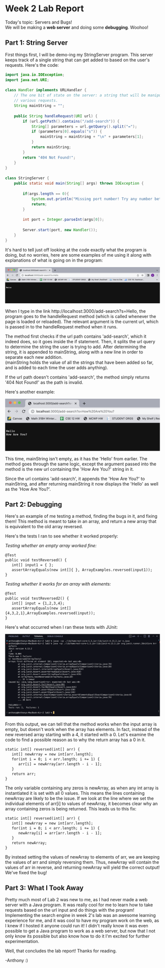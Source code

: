 # Week 2 Lab Report
Today's topic: Servers and Bugs!   
We will be making a **web server** and doing some **debugging**. Woohoo! 
   
## **Part 1: String Server**
First things first, I will be demo-ing my StringServer program. This server keeps track of a single string that can get added to based on the user's requests. Here's the code:    

~~~java
import java.io.IOException;
import java.net.URI;

class Handler implements URLHandler {
    // The one bit of state on the server: a string that will be manipulated by
    // various requests.
    String mainString = "";

    public String handleRequest(URI url) {
        if (url.getPath().contains("/add-search")) {
            String[] parameters = url.getQuery().split("=");
            if (parameters[0].equals("s")) {
                mainString = mainString + "\n" + parameters[1]; 
            }
            return mainString;
        }
        return "404 Not Found!";
    }
}

class StringServer {
    public static void main(String[] args) throws IOException {

        if(args.length == 0){
            System.out.println("Missing port number! Try any number between 1024 to 49151");
            return;
        }

        int port = Integer.parseInt(args[0]);

        Server.start(port, new Handler());
    }
}

~~~
    
It's hard to tell just off looking at the code exactly what the program is doing, but no worries, here are some examples of me using it along with explanations of what is going on in the program: 
    
![add-Hello](add-search-hello.png)
    
When I type in the link http://localhost:3000/add-search?s=Hello, the program goes to the handleRequest method (which is called whenever the page is loaded or reloaded). The relevant argument is the current url, which is passed in to the handleRequest method when it runs.   

The method first checks if the url path contains 'add-search', which it indeed does, so it goes inside the if statement. Then, it splits the url query to determine the string the user is trying to add. After determining the string, it is appended to mainString, along with a new line in order to separate each new addition.    
(mainString holds the value of all the strings that have been added so far, and is added to each time the user adds anything).  

If the url path doesn't contains 'add-search', the method simply returns '404 Not Found!' as the path is invalid.    
   
Here's another example:   

![add-HowAreYou](add-howareyou.png)
    
This time, mainString isn't empty, as it has the 'Hello' from earlier. The method goes through the same logic, except the argument passed into the method is the new url containing the 'How Are You?' string in it.   

Since the url contains 'add-search', it appends the 'How Are You?' to mainString, and after returning mainString it now displays the 'Hello' as well as the 'How Are You?'.
    
## **Part 2: Debugging**
Here's an example of me testing a method, finding the bugs in it, and fixing them! This method is meant to take in an array, and return a new array that is equivalent to the old array reversed.    
    
Here's the tests I ran to see whether it worked properly:   

*Testing whether an empty array worked fine:*
~~~
@Test
public void testReversed() {
   int[] input1 = { };
   assertArrayEquals(new int[]{ }, ArrayExamples.reversed(input1));
}
~~~
    
*Testing whether it works for an array with elements:*
~~~
@Test
public void testReversed2() {
   int[] input = {1,2,3,4};
   assertArrayEquals(new int[]{4,3,2,1},ArrayExamples.reversed(input));
}
~~~
   
Here's what occurred when I ran these tests with JUnit:  

![JUnit-Output](junit-output.png)
   
From this output, we can tell that the method works when the input array is empty, but doesn't work when the array has elements. In fact, instead of the new reversed array starting with a 4, it started with a 0. Let's examine the code to find a possible reason as to why the return array has a 0 in it.
   
~~~
static int[] reversed(int[] arr) {
   int[] newArray = new int[arr.length];
   for(int i = 0; i < arr.length; i += 1) {
      arr[i] = newArray[arr.length - i - 1];
   }
   return arr;
}
~~~
The only variable containing any zeros is newArray, as when any int array is instantiated it is set with all 0 values. This means the lines containing newArray are likely to be the issue. If we look at the line where we set the individual elements of arr[i] to values of newArray, it becomes clear why an array containing zeros is being returned. This leads us to this fix:

~~~
static int[] reversed(int[] arr) {
   int[] newArray = new int[arr.length];
   for(int i = 0; i < arr.length; i += 1) {
      newArray[i] = arr[arr.length - i - 1];
   }
   return newArray;
}
~~~

By instead setting the values of newArray to elements of arr, we are keeping the values of arr and simply reversing them. Thus, newArray will contain the values of arr in reverse, and returning newArray will yield the correct output! We've fixed the bug!
     
## **Part 3: What I Took Away**
Pretty much most of Lab 2 was new to me, as I had never made a web server with a Java program. It was really cool for me to learn how to take requests based on the url input and do things with the program! Implementing the search engine in week 2's lab was an awesome learning experience for me, and it was cool to have my program work on the web, as I knew if I hosted it anyone could run it! I didn't really know it was even possible to get a Java program to work as a web server, but now that I not only know its possible but also know how to do it I'm excited for further experimentation.   

Well, that concludes the lab report! Thanks for reading.

-Anthony :)
